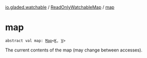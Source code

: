 [io.gladed.watchable](../index.md) / [ReadOnlyWatchableMap](index.md) / [map](./map.md)

# map

`abstract val map: `[`Map`](https://kotlinlang.org/api/latest/jvm/stdlib/kotlin.collections/-map/index.html)`<`[`K`](index.md#K)`, `[`V`](index.md#V)`>`

The current contents of the map (may change between accesses).

